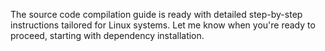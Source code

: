 The source code compilation guide is ready with detailed step-by-step instructions tailored for Linux systems. Let me know when you're ready to proceed, starting with dependency installation.
